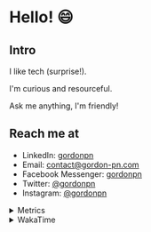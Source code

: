 # Hello! 😄

## Intro

I like tech (surprise!).

I'm curious and resourceful.

Ask me anything, I'm friendly!

## Reach me at

- LinkedIn: [gordonpn](https://www.linkedin.com/in/gordonpn/)
- Email: [contact@gordon-pn.com](mailto:contact@gordon-pn.com)
- Facebook Messenger: [gordonpn](https://www.messenger.com/t/Gordonpn)
- Twitter: [@gordonpn](https://twitter.com/Gordonpn)
- Instagram: [@gordonpn](https://www.instagram.com/gordonpn/)

<details>
  <summary>Metrics</summary>

  <img align="center" src="https://github.com/gordonpn/gordonpn/blob/master/github-metrics.svg" alt="GitHub Metrics">

</details>

<details>
  <summary>WakaTime</summary>

  <!--START_SECTION:waka-->
**I'm an Early 🐤** 

```text
🌞 Morning                180 commits         ██████░░░░░░░░░░░░░░░░░░░   24.46 % 
🌆 Daytime                294 commits         ██████████░░░░░░░░░░░░░░░   39.95 % 
🌃 Evening                224 commits         ████████░░░░░░░░░░░░░░░░░   30.43 % 
🌙 Night                  38 commits          █░░░░░░░░░░░░░░░░░░░░░░░░   05.16 % 
```
📅 **I'm Most Productive on Wednesday** 

```text
Monday                   118 commits         ████░░░░░░░░░░░░░░░░░░░░░   16.03 % 
Tuesday                  95 commits          ███░░░░░░░░░░░░░░░░░░░░░░   12.91 % 
Wednesday                142 commits         █████░░░░░░░░░░░░░░░░░░░░   19.29 % 
Thursday                 107 commits         ████░░░░░░░░░░░░░░░░░░░░░   14.54 % 
Friday                   110 commits         ████░░░░░░░░░░░░░░░░░░░░░   14.95 % 
Saturday                 78 commits          ███░░░░░░░░░░░░░░░░░░░░░░   10.60 % 
Sunday                   86 commits          ███░░░░░░░░░░░░░░░░░░░░░░   11.68 % 
```


📊 **This Week I Spent My Time On** 

```text
💬 Programming Languages: 
Java                     19 hrs 35 mins      █████████████████████░░░░   82.08 % 
Ruby                     1 hr 44 mins        ██░░░░░░░░░░░░░░░░░░░░░░░   07.28 % 
JSON                     52 mins             █░░░░░░░░░░░░░░░░░░░░░░░░   03.64 % 
XML                      45 mins             █░░░░░░░░░░░░░░░░░░░░░░░░   03.19 % 
ERB                      19 mins             ░░░░░░░░░░░░░░░░░░░░░░░░░   01.34 % 

🔥 Editors: 
IntelliJ                 23 hrs 49 mins      █████████████████████████   99.82 % 
VS Code                  2 mins              ░░░░░░░░░░░░░░░░░░░░░░░░░   00.18 % 
```


 Last Updated on 07/03/2023 10:23:15 UTC
<!--END_SECTION:waka-->
</details>
